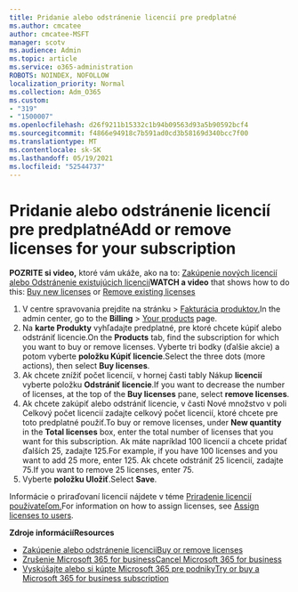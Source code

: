 ```yaml
---
title: Pridanie alebo odstránenie licencií pre predplatné
ms.author: cmcatee
author: cmcatee-MSFT
manager: scotv
ms.audience: Admin
ms.topic: article
ms.service: o365-administration
ROBOTS: NOINDEX, NOFOLLOW
localization_priority: Normal
ms.collection: Adm_O365
ms.custom:
- "319"
- "1500007"
ms.openlocfilehash: d26f9211b15332c1b94b09563d93a5b90592bcf4
ms.sourcegitcommit: f4866e94918c7b591ad0cd3b58169d340bcc7f00
ms.translationtype: MT
ms.contentlocale: sk-SK
ms.lasthandoff: 05/19/2021
ms.locfileid: "52544737"
---
```

# <a name="add-or-remove-licenses-for-your-subscription"></a><span data-ttu-id="7f339-102">Pridanie alebo odstránenie licencií pre predplatné</span><span class="sxs-lookup"><span data-stu-id="7f339-102">Add or remove licenses for your subscription</span></span>

<span data-ttu-id="7f339-103">**POZRITE si video,** ktoré vám ukáže, ako na to: [Zakúpenie nových licencií](https://go.microsoft.com/fwlink/p/?linkid=2154857) [alebo Odstránenie existujúcich licencií](https://go.microsoft.com/fwlink/p/?linkid=2154938)</span><span class="sxs-lookup"><span data-stu-id="7f339-103">**WATCH a video** that shows how to do this: [Buy new licenses](https://go.microsoft.com/fwlink/p/?linkid=2154857) or [Remove existing licenses](https://go.microsoft.com/fwlink/p/?linkid=2154938)</span></span>

1. <span data-ttu-id="7f339-104">V centre spravovania prejdite na stránku  >  [Fakturácia produktov.](https://go.microsoft.com/fwlink/p/?linkid=842054)</span><span class="sxs-lookup"><span data-stu-id="7f339-104">In the admin center, go to the **Billing** > [Your products](https://go.microsoft.com/fwlink/p/?linkid=842054) page.</span></span>
2. <span data-ttu-id="7f339-105">Na **karte Produkty** vyhľadajte predplatné, pre ktoré chcete kúpiť alebo odstrániť licencie.</span><span class="sxs-lookup"><span data-stu-id="7f339-105">On the **Products** tab, find the subscription for which you want to buy or remove licenses.</span></span> <span data-ttu-id="7f339-106">Vyberte tri bodky (ďalšie akcie) a potom vyberte **položku Kúpiť licencie**.</span><span class="sxs-lookup"><span data-stu-id="7f339-106">Select the three dots (more actions), then select **Buy licenses**.</span></span>
3. <span data-ttu-id="7f339-107">Ak chcete znížiť počet licencií, v hornej časti tably Nákup **licencií** vyberte položku **Odstrániť licencie**.</span><span class="sxs-lookup"><span data-stu-id="7f339-107">If you want to decrease the number of licenses, at the top of the **Buy licenses** pane, select **remove licenses**.</span></span>
4. <span data-ttu-id="7f339-108">Ak chcete zakúpiť alebo  odstrániť licencie,  v časti Nové množstvo v poli Celkový počet licencií zadajte celkový počet licencií, ktoré chcete pre toto predplatné použiť.</span><span class="sxs-lookup"><span data-stu-id="7f339-108">To buy or remove licenses, under **New quantity** in the **Total licenses** box, enter the total number of licenses that you want for this subscription.</span></span> <span data-ttu-id="7f339-109">Ak máte napríklad 100 licencií a chcete pridať ďalších 25, zadajte 125.</span><span class="sxs-lookup"><span data-stu-id="7f339-109">For example, if you have 100 licenses and you want to add 25 more, enter 125.</span></span> <span data-ttu-id="7f339-110">Ak chcete odstrániť 25 licencií, zadajte 75.</span><span class="sxs-lookup"><span data-stu-id="7f339-110">If you want to remove 25 licenses, enter 75.</span></span>
5. <span data-ttu-id="7f339-111">Vyberte **položku Uložiť**.</span><span class="sxs-lookup"><span data-stu-id="7f339-111">Select **Save**.</span></span>

<span data-ttu-id="7f339-112">Informácie o priraďovaní licencií nájdete v téme [Priradenie licencií používateľom.](/microsoft-365/admin/manage/assign-licenses-to-users)</span><span class="sxs-lookup"><span data-stu-id="7f339-112">For information on how to assign licenses, see [Assign licenses to users](/microsoft-365/admin/manage/assign-licenses-to-users).</span></span>

<span data-ttu-id="7f339-113">**Zdroje informácií**</span><span class="sxs-lookup"><span data-stu-id="7f339-113">**Resources**</span></span>
  
- [<span data-ttu-id="7f339-114">Zakúpenie alebo odstránenie licencií</span><span class="sxs-lookup"><span data-stu-id="7f339-114">Buy or remove licenses</span></span>](/microsoft-365/commerce/licenses/buy-licenses)
- [<span data-ttu-id="7f339-115">Zrušenie Microsoft 365 for business</span><span class="sxs-lookup"><span data-stu-id="7f339-115">Cancel Microsoft 365 for business</span></span>](/microsoft-365/commerce/subscriptions/cancel-your-subscription)
- [<span data-ttu-id="7f339-116">Vyskúšajte alebo si kúpte Microsoft 365 pre podniky</span><span class="sxs-lookup"><span data-stu-id="7f339-116">Try or buy a Microsoft 365 for business subscription</span></span>](/microsoft-365/commerce/try-or-buy-microsoft-365)